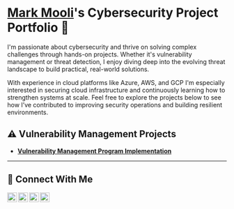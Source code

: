 # <a href="https://www.linkedin.com/in/Mark Mooli/">Mark Mooli</a>'s Cybersecurity Project Portfolio 🔐

I'm passionate about cybersecurity and thrive on solving complex challenges through hands-on projects. Whether it's vulnerability management or threat detection, I enjoy diving deep into the evolving threat landscape to build practical, real-world solutions.

With experience in cloud platforms like Azure, AWS, and GCP I'm especially interested in securing cloud infrastructure and continuously learning how to strengthen systems at scale. Feel free to explore the projects below to see how I’ve contributed to improving security operations and building resilient environments.


## ⚠️ Vulnerability Management Projects

- **[Vulnerability Management Program Implementation](https://github.com/msmooli/Vulnerability-Management-Program/)**

<hr/>

## 🤳 Connect With Me

[<img align="left" alt="___________ | YouTube" width="22px" src="https://cdn.jsdelivr.net/npm/simple-icons@v3/icons/youtube.svg" />][youtube]
[<img align="left" alt="___________ | Twitter" width="22px" src="https://cdn.jsdelivr.net/npm/simple-icons@v3/icons/twitter.svg" />][twitter]
[<img align="left" alt="https://www.linkedin.com/in/markmooli/___________ | LinkedIn" width="22px" src="https://cdn.jsdelivr.net/npm/simple-icons@v3/icons/linkedin.svg" />][linkedin]
[<img align="left" alt="___________ | Instagram" width="22px" src="https://cdn.jsdelivr.net/npm/simple-icons@v3/icons/instagram.svg" />][instagram]

[twitter]: https://twitter.com/___________
[youtube]: https://www.youtube.com/c/___________
[instagram]: https://www.instagram.com/___________
[linkedin]: https://linkedin.com/in/https://www.linkedin.com/in/markmooli/

<!--
<img width="35" alt="image" src="https://github.com/user-attachments/assets/2f41c7cd-5ea8-4475-b451-a37161b6c3fb"> 
<img width="35" alt="image" src="https://github.com/user-attachments/assets/77649969-9910-4994-8b96-74a116cfb2a8">
-->

